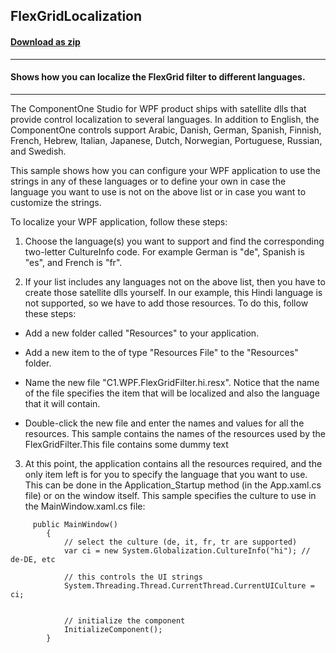 ## FlexGridLocalization
#### [Download as zip](https://downgit.github.io/#/home?url=https://github.com/GrapeCity/ComponentOne-WPF-Samples/tree/master/NET_4.5.2/C1.WPF.FlexGrid/CS/FlexGridLocalization)
____
#### Shows how you can localize the FlexGrid filter to different languages.
____
The ComponentOne Studio for WPF product ships with satellite dlls that provide
control localization to several languages. In addition to English, the ComponentOne 
controls support Arabic, Danish, German, Spanish, Finnish, French, Hebrew, Italian, 
Japanese, Dutch, Norwegian, Portuguese, Russian, and Swedish.

This sample shows how you can configure your WPF application to use the
strings in any of these languages or to define your own in case the language you 
want to use is not on the above list or in case you want to customize the strings.

To localize your WPF application, follow these steps:

1) Choose the language(s) you want to support and find the corresponding two-letter
CultureInfo code. For example German is "de", Spanish is "es", and French is "fr".


2) If your list includes any languages not on the above list, then you have to create
those satellite dlls yourself. In our example, this Hindi language is not supported, so we have to add those resources. To do this, follow these steps:


* Add a new folder called "Resources" to your application.


* Add a new item to the of type "Resources File" to the "Resources" folder.


* Name the new file "C1.WPF.FlexGridFilter.hi.resx". Notice that the name of the file
specifies the item that will be localized and also the language that it will contain.


* Double-click the new file and enter the names and values for all the resources. This sample
contains the names of the resources used by the FlexGridFilter.This file contains some dummy text


3) At this point, the application contains all the resources required, and the only item left
is for you to specify the language that you want to use. This can be done in the Application_Startup
method (in the App.xaml.cs file) or on the window itself. This sample specifies the culture to use
in the MainWindow.xaml.cs file:

```
     public MainWindow()
        {
            // select the culture (de, it, fr, tr are supported)
            var ci = new System.Globalization.CultureInfo("hi"); // de-DE, etc

            // this controls the UI strings
            System.Threading.Thread.CurrentThread.CurrentUICulture = ci;


            // initialize the component
            InitializeComponent();
		}
```

